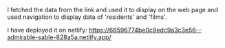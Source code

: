 I fetched the data from the link and used it to display on the web page and used navigation to display data of 'residents' and 'films'.

I have deployed it on netlify: https://66596774be0c9edc9a3c3e56--admirable-sable-828a5a.netlify.app/
